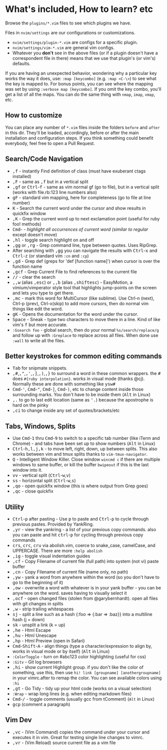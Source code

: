 # What's included, How to learn? etc

Browse the `plugins/*.vim` files to see which plugins we have.

Files in `nvim/settings` are our configurations or customizations.
- `nvim/settings/plugin-*.vim` are configs for a specific plugin.
- `nvim/settings/vim-*.vim` are general vim configs.
- Whatever you **don't** see in the above files (or if a plugin doesn't have a correspondent file in there) means that we use that plugin's (or vim's) defaults.

If you are having an unexpected behavior, wondering why a particular key works the way it does, use: `:map [keycombo]` (e.g. `:map <C-\>`) to see what the key is mapped to. For bonus points, you can see where the mapping was set by using `:verbose map [keycombo]`. If you omit the key combo, you'll get a list of all the maps. You can do the same thing with `nmap`, `imap`, `vmap`, etc.

## How to customize

You can place any number of `*.vim` files inside the folders `before` and `after` in this dir. They'll be loaded, accordingly, before or after the main installation and configuration steps.
If you think something could benefit everybody, feel free to open a Pull Request.

## Search/Code Navigation

 * <kbd>,</kbd><kbd>f</kbd> - instantly Find definition of class (must have exuberant ctags installed)
 * <kbd>,</kbd><kbd>F</kbd> - same as <kbd>,</kbd><kbd>f</kbd> but in a vertical split
 * <kbd>,</kbd><kbd>g</kbd><kbd>f</kbd> or <kbd>Ctrl</kbd>-<kbd>f</kbd> - same as vim normal gf (go to file), but in a vertical split (works with file.rb:123 line numbers also)
 * <kbd>g</kbd><kbd>F</kbd> - standard vim mapping, here for completeness (go to file at line number)
 * <kbd>K</kbd> - Search the current word under the cursor and show results in quickfix window
 * <kbd>,</kbd><kbd>K</kbd> - Grep the current word up to next exclamation point (useful for ruby foo! methods)
 * <kbd>Cmd</kbd>-<kbd>*</kbd> - highlight all occurrences of current word (similar to regular <kbd>*</kbd> except doesn't move)
 * <kbd>,</kbd><kbd>h</kbd><kbd>l</kbd> - toggle search highlight on and off
 * <kbd>,</kbd><kbd>g</kbd><kbd>g</kbd> or <kbd>,</kbd><kbd>r</kbd><kbd>g</kbd> - Grep command line, type between quotes. Uses RipGrep.
 * After searching with <kbd>,</kbd><kbd>g</kbd><kbd>g</kbd> you can navigate the results with <kbd>Ctrl</kbd>-<kbd>x</kbd> <kbd>a</kbd>nd <kbd>Ctrl</kbd>-<kbd>z</kbd> (or standard vim `:cn` and `:cp`)
 * <kbd>,</kbd><kbd>g</kbd><kbd>d</kbd> - Grep def (greps for 'def [function name]') when cursor is over the function name
 * <kbd>,</kbd><kbd>g</kbd><kbd>c</kbd><kbd>f</kbd> - Grep Current File to find references to the current file
 * <kbd>/</kbd><kbd>/</kbd> - clear the search
 * <kbd>,</kbd><kbd>,</kbd><kbd>w</kbd> (alias <kbd>,</kbd><kbd>esc</kbd>) or <kbd>,</kbd><kbd>,</kbd><kbd>b</kbd> (alias <kbd>,</kbd><kbd>shift</kbd><kbd>esc</kbd>) - EasyMotion, a vimium/vimperator style tool that highlights jump-points on the screen and lets you type to get there.
 * <kbd>,</kbd><kbd>m</kbd><kbd>c</kbd> - mark this word for MultiCursor (like sublime). Use Ctrl-n (next), Ctrl-p (prev), Ctrl-x(skip) to add more cursors, then do normal vim things like edit the word.
 * <kbd>g</kbd><kbd>K</kbd> - Opens the documentation for the word under the cursor.
 * <kbd>Space</kbd> - Sneak - type two characters to move there in a line. Kind of like vim's <kbd>f</kbd> <kbd>b</kbd>ut more accurate.
 * `:Gsearch foo` - global search, then do your normal `%s/search/replace/g` and follow up with `:Greplace` to replace across all files. When done use `:wall` to write all the files.

## Better keystrokes for common editing commands

 * <kbd>Tab</kbd> for snipmate snippets.
 * <kbd>,</kbd><kbd>#</kbd>,<kbd>,</kbd><kbd>"</kbd>,<kbd>,</kbd><kbd>'</kbd>,<kbd>,</kbd><kbd>]</kbd>,<kbd>,</kbd><kbd>)</kbd>,<kbd>,</kbd><kbd>}</kbd> to surround a word in these common wrappers. the <kbd>#</kbd> does `#{ruby interpolation}`. works in visual mode (thanks @cj). Normally these are done with something like <kbd>y</kbd><kbd>s</kbd><kbd>w</kbd><kbd>#</kbd>
 * <kbd>Cmd</kbd>-<kbd>'</kbd>, <kbd>Cmd</kbd>-<kbd>"</kbd>, <kbd>Cmd</kbd>-<kbd>]</kbd>, <kbd>Cmd</kbd>-<kbd>)</kbd>, etc to change content inside those surrounding marks. You don't have to be inside them (<kbd>Alt</kbd> in Linux)
 * <kbd>,</kbd><kbd>.</kbd> to go to last edit location (same as <kbd>'</kbd><kbd>.</kbd>) because the apostrophe is hard on the pinky
 * <kbd>,</kbd><kbd>c</kbd><kbd>i</kbd> to change inside any set of quotes/brackets/etc

## Tabs, Windows, Splits

 * Use <kbd>Cmd</kbd>-<kbd>1</kbd> thru <kbd>Cmd</kbd>-<kbd>9</kbd> to switch to a specific tab number (like iTerm and Chrome) - and tabs have been set up to show numbers (<kbd>Alt</kbd> in Linux)
 * <kbd>Ctrl</kbd>-<kbd>h,l,j,k</kbd> - to move left, right, down, up between splits. This also works between vim and tmux splits thanks to `vim-tmux-navigator`.
 * <kbd>Q</kbd> - Intelligent Window Killer. Close window `wincmd c` if there are multiple windows to same buffer, or kill the buffer `bwipeout` if this is the last window into it.
 * <kbd>v</kbd><kbd>v</kbd> - vertical split (<kbd>Ctrl</kbd>-<kbd>w</kbd>,<kbd>v</kbd>)
 * <kbd>s</kbd><kbd>s</kbd> - horizontal split (<kbd>Ctrl</kbd>-<kbd>w</kbd>,<kbd>s</kbd>)
 * <kbd>,</kbd><kbd>q</kbd><kbd>o</kbd> - open quickfix window (this is where output from Grep goes)
 * <kbd>,</kbd><kbd>q</kbd><kbd>c</kbd> - close quickfix

## Utility

 * <kbd>Ctrl</kbd>-<kbd>p</kbd> after pasting - Use <kbd>p</kbd> to paste and <kbd>Ctrl</kbd>-<kbd>p</kbd> to cycle through previous pastes. Provided by YankRing.
 * <kbd>,</kbd><kbd>y</kbd><kbd>r</kbd> - view the yankring - a list of your previous copy commands. also you can paste and hit <kbd>ctrl</kbd>-<kbd>p</kbd> for cycling through previous copy commands
 * <kbd>c</kbd><kbd>r</kbd><kbd>s</kbd>, <kbd>c</kbd><kbd>r</kbd><kbd>c</kbd>, <kbd>c</kbd><kbd>r</kbd><kbd>u</kbd> via abolish.vim, coerce to snake_case, camelCase, and UPPERCASE. There are more `:help abolish`
 * <kbd>,</kbd><kbd>i</kbd><kbd>g</kbd> - toggle visual indentation guides
 * <kbd>,</kbd><kbd>c</kbd><kbd>f</kbd> - Copy Filename of current file (full path) into system (not vi) paste buffer
 * <kbd>,</kbd><kbd>c</kbd><kbd>n</kbd> - Copy Filename of current file (name only, no path)
 * <kbd>,</kbd><kbd>y</kbd><kbd>w</kbd> - yank a word from anywhere within the word (so you don't have to go to the beginning of it)
 * <kbd>,</kbd><kbd>o</kbd><kbd>w</kbd> - overwrite a word with whatever is in your yank buffer - you can be anywhere on the word. saves having to visually select it
 * <kbd>,</kbd><kbd>o</kbd><kbd>c</kbd><kbd>f</kbd> - open changed files (stolen from @garybernhardt). open all files with git changes in splits
 * <kbd>,</kbd><kbd>w</kbd> - strip trailing whitespaces
 * <kbd>s</kbd><kbd>j</kbd> - split a line such as a hash {:foo => {:bar => :baz}} into a multiline hash (j = down)
 * <kbd>s</kbd><kbd>k</kbd> - unsplit a link (k = up)
 * <kbd>,</kbd><kbd>h</kbd><kbd>e</kbd> - Html Escape
 * <kbd>,</kbd><kbd>h</kbd><kbd>u</kbd> - Html Unescape
 * <kbd>,</kbd><kbd>h</kbd><kbd>p</kbd> - Html Preview (open in Safari)
 * <kbd>Cmd</kbd>-<kbd>Shift</kbd>-<kbd>A</kbd> - align things (type a character/expression to align by, works in visual mode or by itself) (<kbd>Alt</kbd> in Linux)
 * `:ColorToggle` - turn on #abc123 color highlighting (useful for css)
 * `:Gitv` - Git log browsers
 * <kbd>,</kbd><kbd>h</kbd><kbd>i</kbd> - show current Highlight group. if you don't like the color of something, use this, then use `hi! link [groupname] [anothergroupname]` in your vimrc.after to remap the color. You can see available colors using `:hi`
 * <kbd>,</kbd><kbd>g</kbd><kbd>t</kbd> - Go Tidy - tidy up your html code (works on a visual selection)
 * `:Wrap` - wrap long lines (e.g. when editing markdown files)
 * <kbd>Cmd</kbd>-<kbd>/</kbd> - toggle comments (usually gcc from tComment) (`Alt` in Linux)
 * <kbd>g</kbd><kbd>c</kbd><kbd>p</kbd> (comment a paragraph)

## Vim Dev

 * <kbd>,</kbd><kbd>v</kbd><kbd>c</kbd> - (Vim Command) copies the command under your cursor and executes it in vim. Great for testing single line changes to vimrc.
 * <kbd>,</kbd><kbd>v</kbd><kbd>r</kbd> - (Vim Reload) source current file as a vim file
